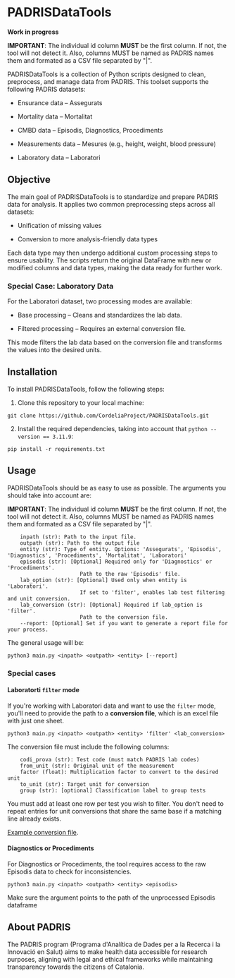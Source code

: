 # PADRISDataTools

**Work in progress**

**IMPORTANT**: The individual id column **MUST** be the first column. If not, the tool will not detect it. Also, columns MUST be named as PADRIS names them and formated as a CSV file separated by "|".


PADRISDataTools is a collection of Python scripts designed to clean, preprocess, and manage data from PADRIS. This toolset supports the following PADRIS datasets:

- Ensurance data – Assegurats

- Mortality data – Mortalitat

- CMBD data – Episodis, Diagnostics, Procediments

- Measurements data – Mesures (e.g., height, weight, blood pressure)

- Laboratory data – Laboratori

## Objective
The main goal of PADRISDataTools is to standardize and prepare PADRIS data for analysis. It applies two common preprocessing steps across all datasets:

- Unification of missing values

- Conversion to more analysis-friendly data types

Each data type may then undergo additional custom processing steps to ensure usability. The scripts return the original DataFrame with new or modified columns and data types, making the data ready for further work.

### Special Case: Laboratory Data
For the Laboratori dataset, two processing modes are available:

- Base processing – Cleans and standardizes the lab data.

- Filtered processing – Requires an external conversion file.

This mode filters the lab data based on the conversion file and transforms the values into the desired units.


## Installation

To install PADRISDataTools, follow the following steps:

1. Clone this repository to your local machine:

```
git clone https://github.com/CordeliaProject/PADRISDataTools.git
```

2. Install the required dependencies, taking into account that  `python --version == 3.11.9`:
```
pip install -r requirements.txt
```

## Usage

PADRISDataTools should be as easy to use as possible. The arguments you should take into account are:

**IMPORTANT**: The individual id column **MUST** be the first column. If not, the tool will not detect it. Also, columns MUST be named as PADRIS names them and formated as a CSV file separated by "|".

```
    inpath (str): Path to the input file.
    outpath (str): Path to the output file
    entity (str): Type of entity. Options: 'Assegurats', 'Episodis', 'Diagnostics', 'Procediments', 'Mortalitat', 'Laboratori'
    episodis (str): [Optional] Required only for 'Diagnostics' or 'Procediments'.
                       Path to the raw 'Episodis' file.
    lab_option (str): [Optional] Used only when entity is 'Laboratori'.
                       If set to 'filter', enables lab test filtering and unit conversion.
    lab_conversion (str): [Optional] Required if lab_option is 'filter'.
                       Path to the conversion file.
    --report: [Optional] Set if you want to generate a report file for your process.
```

The general usage will be:

```
python3 main.py <inpath> <outpath> <entity> [--report]
```

### Special cases

#### Laboratorti `filter` mode
If you're working with Laboratori data and want to use the `filter` mode, you'll need to provide the path to a **conversion file**, which is an excel file with just one sheet.

```
python3 main.py <inpath> <outpath> <entity> 'filter' <lab_conversion>
```

The conversion file must include the following columns:

```
    codi_prova (str): Test code (must match PADRIS lab codes)
    from_unit (str): Original unit of the measurement
    factor (float): Multiplication factor to convert to the desired unit
    to_unit (str): Target unit for conversion
    group (str): [optional] Classification label to group tests
```

You must add at least one row per test you wish to filter. You don't need to repeat entries for unit conversions that share the same base if a matching line already exists.

[Example conversion file](https://docs.google.com/spreadsheets/d/1psceKUL4BeNs7xuVsmPr4IceuKPLsgO_/edit?usp=sharing&ouid=113699313160507628266&rtpof=true&sd=true).


#### Diagnostics or Procediments
For Diagnostics or Procediments, the tool requires access to the raw Episodis data to check for inconsistencies.

```
python3 main.py <inpath> <outpath> <entity> <episodis>
```

Make sure the <episodis> argument points to the path of the unprocessed Episodis dataframe


## About PADRIS
The PADRIS program (Programa d'Analítica de Dades per a la Recerca i la Innovació en Salut) aims to make health data accessible for research purposes, aligning with legal and ethical frameworks while maintaining transparency towards the citizens of Catalonia.